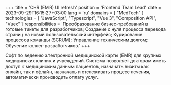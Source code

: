 +++
title = 'CHR (EMR) UI refresh'
position = 'Frontend Team Lead'
date = 2023-09-29T16:15:27+03:00
lang = 'ru'
domains = [ "MedTech" ]
technologies = [ "JavaScript", "Typescript", "Vue 3", "Composition API", "Vuex" ]
responsibilities = 'Преобразование бизнес-требований в готовые тикеты для разработчиков; Создание с нуля процесса перевода страниц на новый пользовательский интерфейс; Курирование процессов команды (SCRUM); Управление техническим долгом; Обучение коллег-разработчиков.'
+++

Софт по ведению электронной медицинской карты (EMR) для крупных медицинских клиник и учреждений. Система позволяет докторам иметь доступ к медицинским данным пациентов, назначать визиты как онлайн, так и офлайн, назначать и отслеживать процесс лечения, автоматически производить оплату услуг.
